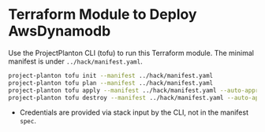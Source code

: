 # Terraform Module to Deploy AwsDynamodb

Use the ProjectPlanton CLI (tofu) to run this Terraform module. The minimal manifest is under `../hack/manifest.yaml`.

```bash
project-planton tofu init --manifest ../hack/manifest.yaml
project-planton tofu plan --manifest ../hack/manifest.yaml
project-planton tofu apply --manifest ../hack/manifest.yaml --auto-approve
project-planton tofu destroy --manifest ../hack/manifest.yaml --auto-approve
```

- Credentials are provided via stack input by the CLI, not in the manifest `spec`.
